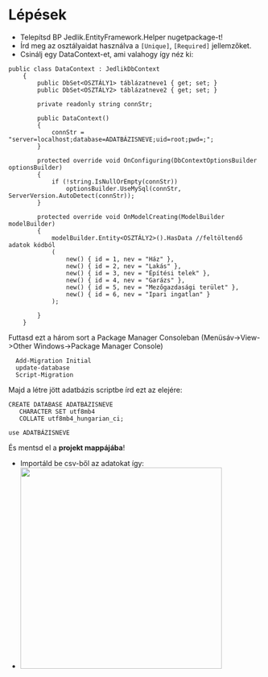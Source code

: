 # Lépések
- Telepítsd BP Jedlik.EntityFramework.Helper nugetpackage-t!
- Írd meg az osztályaidat használva a ``[Unique]``, ``[Required]`` jellemzőket.
- Csinálj egy DataContext-et, ami valahogy így néz ki:
```
public class DataContext : JedlikDbContext
    {
        public DbSet<OSZTÁLY1> táblázatneve1 { get; set; }
        public DbSet<OSZTÁLY2> táblázatneve2 { get; set; }

        private readonly string connStr;

        public DataContext()
        {
            connStr = "server=localhost;database=ADATBÁZISNEVE;uid=root;pwd=;";
        }

        protected override void OnConfiguring(DbContextOptionsBuilder optionsBuilder)
        {
            if (!string.IsNullOrEmpty(connStr))
                optionsBuilder.UseMySql(connStr, ServerVersion.AutoDetect(connStr));
        }

        protected override void OnModelCreating(ModelBuilder modelBuilder)
        {
            modelBuilder.Entity<OSZTÁLY2>().HasData //feltöltendő adatok kódból
            (
                new() { id = 1, nev = "Ház" },
                new() { id = 2, nev = "Lakás" },
                new() { id = 3, nev = "Építési telek" },
                new() { id = 4, nev = "Garázs" },
                new() { id = 5, nev = "Mezőgazdasági terület" },
                new() { id = 6, nev = "Ipari ingatlan" }
            );

        }
    }
```

Futtasd ezt a három sort a Package Manager Consoleban (Menüsáv->View->Other Windows->Package Manager Console)
```
  Add-Migration Initial
  update-database
  Script-Migration
```

Majd a létre jött adatbázis scriptbe írd ezt az elejére:
 ```
 CREATE DATABASE ADATBÁZISNEVE
	CHARACTER SET utf8mb4
	COLLATE utf8mb4_hungarian_ci;

use ADATBÁZISNEVE
 ```
És mentsd el a **projekt mappájába**!

- Importáld be csv-ből az adatokat így:
- <img src="https://github.com/VizsgaTemplate/Backend-.Net/video/Import-from-csv.gif" width="400" height="400" />
